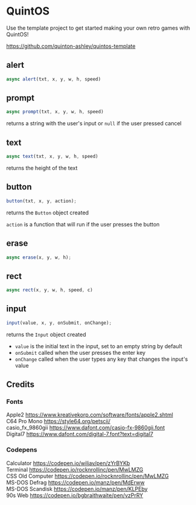 # QuintOS

Use the template project to get started making your own retro games with QuintOS!

https://github.com/quinton-ashley/quintos-template

## alert

```js
async alert(txt, x, y, w, h, speed)
```

## prompt

```js
async prompt(txt, x, y, w, h, speed)
```

returns a string with the user's input or `null` if the user pressed cancel

## text

```js
async text(txt, x, y, w, h, speed)
```

returns the height of the text

## button

```js
button(txt, x, y, action);
```

returns the `Button` object created

`action` is a function that will run if the user presses the button

## erase

```js
async erase(x, y, w, h);
```

## rect

```js
async rect(x, y, w, h, speed, c)
```

## input

```js
input(value, x, y, onSubmit, onChange);
```

returns the `Input` object created

- `value` is the initial text in the input, set to an empty string by default
- `onSubmit` called when the user presses the enter key
- `onChange` called when the user types any key that changes the input's value

## Credits

### Fonts

Apple2 https://www.kreativekorp.com/software/fonts/apple2.shtml  
C64 Pro Mono https://style64.org/petscii/  
casio_fx_9860gii https://www.dafont.com/casio-fx-9860gii.font  
Digital7 https://www.dafont.com/digital-7.font?text=digital7

### Codepens

Calculator https://codepen.io/wiljav/pen/zYrBYKb  
Terminal https://codepen.io/rocknrollinc/pen/MwLMZG  
CSS Old Computer https://codepen.io/rocknrollinc/pen/MwLMZG  
MS-DOS Defrag https://codepen.io/manz/pen/MdErww  
MS-DOS Scandisk https://codepen.io/manz/pen/KLPEby  
90s Web https://codepen.io/bgbraithwaite/pen/vzPrRY
